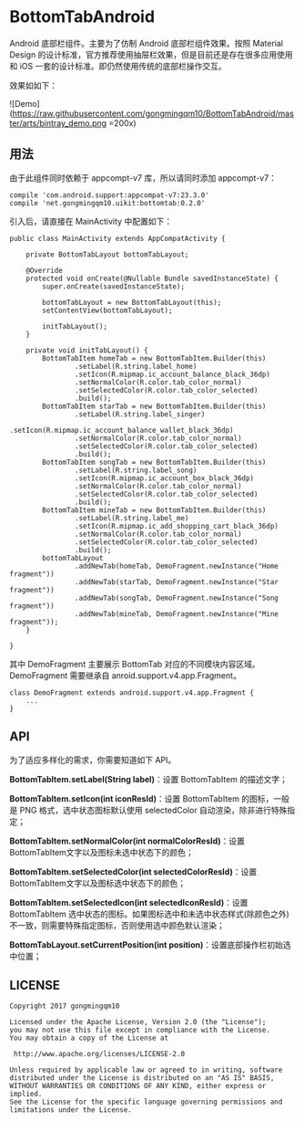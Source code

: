 # BottomTabAndroid

Android 底部栏组件。主要为了仿制 Android 底部栏组件效果。按照 Material Design 的设计标准，官方推荐使用抽屉栏效果，但是目前还是存在很多应用使用和 iOS 一套的设计标准。即仍然使用传统的底部栏操作交互。

效果如如下：

![Demo](https://raw.githubusercontent.com/gongmingqm10/BottomTabAndroid/master/arts/bintray_demo.png =200x)


## 用法

由于此组件同时依赖于 appcompt-v7 库，所以请同时添加 appcompt-v7：

```
compile 'com.android.support:appcompat-v7:23.3.0'
compile 'net.gongmingqm10.uikit:bottomtab:0.2.0'
```

引入后，请直接在 MainActivity 中配置如下：

```
public class MainActivity extends AppCompatActivity {

    private BottomTabLayout bottomTabLayout;

    @Override
    protected void onCreate(@Nullable Bundle savedInstanceState) {
        super.onCreate(savedInstanceState);

        bottomTabLayout = new BottomTabLayout(this);
        setContentView(bottomTabLayout);

        initTabLayout();
    }

    private void initTabLayout() {
        BottomTabItem homeTab = new BottomTabItem.Builder(this)
                .setLabel(R.string.label_home)
                .setIcon(R.mipmap.ic_account_balance_black_36dp)
                .setNormalColor(R.color.tab_color_normal)
                .setSelectedColor(R.color.tab_color_selected)
                .build();
        BottomTabItem starTab = new BottomTabItem.Builder(this)
                .setLabel(R.string.label_singer)
                .setIcon(R.mipmap.ic_account_balance_wallet_black_36dp)
                .setNormalColor(R.color.tab_color_normal)
                .setSelectedColor(R.color.tab_color_selected)
                .build();
        BottomTabItem songTab = new BottomTabItem.Builder(this)
                .setLabel(R.string.label_song)
                .setIcon(R.mipmap.ic_account_box_black_36dp)
                .setNormalColor(R.color.tab_color_normal)
                .setSelectedColor(R.color.tab_color_selected)
                .build();
        BottomTabItem mineTab = new BottomTabItem.Builder(this)
                .setLabel(R.string.label_me)
                .setIcon(R.mipmap.ic_add_shopping_cart_black_36dp)
                .setNormalColor(R.color.tab_color_normal)
                .setSelectedColor(R.color.tab_color_selected)
                .build();
        bottomTabLayout
                .addNewTab(homeTab, DemoFragment.newInstance("Home fragment"))
                .addNewTab(starTab, DemoFragment.newInstance("Star fragment"))
                .addNewTab(songTab, DemoFragment.newInstance("Song fragment"))
                .addNewTab(mineTab, DemoFragment.newInstance("Mine fragment"));
    }

}
```

其中 DemoFragment 主要展示 BottomTab 对应的不同模块内容区域。DemoFragment 需要继承自 anroid.support.v4.app.Fragment。

```
class DemoFragment extends android.support.v4.app.Fragment {
    ...
}
```

## API

为了适应多样化的需求，你需要知道如下 API。

**BottomTabItem.setLabel(String label)**：设置 BottomTabItem 的描述文字；

**BottomTabItem.setIcon(int iconResId)**：设置 BottomTabItem 的图标，一般是 PNG 格式，选中状态图标默认使用 selectedColor 自动渲染，除非进行特殊指定；

**BottomTabItem.setNormalColor(int normalColorResId)**：设置 BottomTabItem文字以及图标未选中状态下的颜色；

**BottomTabItem.setSelectedColor(int selectedColorResId)**：设置 BottomTabItem文字以及图标选中状态下的颜色；

**BottomTabItem.setSelectedIcon(int selectedIconResId)**：设置 BottomTabItem 选中状态的图标。如果图标选中和未选中状态样式(除颜色之外)不一致，则需要特殊指定图标，否则使用选中颜色默认渲染；

**BottomTabLayout.setCurrentPosition(int position)**：设置底部操作栏初始选中位置；


## LICENSE

```
Copyright 2017 gongmingqm10

Licensed under the Apache License, Version 2.0 (the "License");
you may not use this file except in compliance with the License.
You may obtain a copy of the License at

 http://www.apache.org/licenses/LICENSE-2.0

Unless required by applicable law or agreed to in writing, software
distributed under the License is distributed on an "AS IS" BASIS,
WITHOUT WARRANTIES OR CONDITIONS OF ANY KIND, either express or implied.
See the License for the specific language governing permissions and
limitations under the License.
```